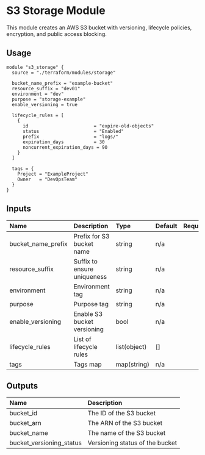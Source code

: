 
# S3 Storage Module

This module creates an AWS S3 bucket with versioning, lifecycle policies, encryption, and public access blocking.

## Usage

```hcl
module "s3_storage" {
  source = "./terraform/modules/storage"

  bucket_name_prefix = "example-bucket"
  resource_suffix = "dev01"
  environment = "dev"
  purpose = "storage-example"
  enable_versioning = true

  lifecycle_rules = [
    {
      id                        = "expire-old-objects"
      status                    = "Enabled"
      prefix                    = "logs/"
      expiration_days           = 30
      noncurrent_expiration_days = 90
    }
  ]

  tags = {
    Project = "ExampleProject"
    Owner   = "DevOpsTeam"
  }
}
```

## Inputs

| Name | Description | Type | Default | Required |
|:---- |:----------- |:---- |:------- | --------:|
| bucket_name_prefix | Prefix for S3 bucket name | string | n/a | yes |
| resource_suffix | Suffix to ensure uniqueness | string | n/a | yes |
| environment | Environment tag | string | n/a | yes |
| purpose | Purpose tag | string | n/a | yes |
| enable_versioning | Enable S3 bucket versioning | bool | n/a | yes |
| lifecycle_rules | List of lifecycle rules | list(object) | [] | no |
| tags | Tags map | map(string) | n/a | yes |

## Outputs

| Name | Description |
|:-----|:---------- |
| bucket_id | The ID of the S3 bucket |
| bucket_arn | The ARN of the S3 bucket |
| bucket_name | The name of the S3 bucket |
| bucket_versioning_status | Versioning status of the bucket |